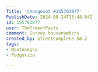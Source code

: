 ```yaml
---
Title: 'Changeset #155703077'
PublishDate: 2024-08-24T15:48:04Z
id: 155703077
user: TheTreeofPasts
comment: Survey housenumbers
created_by: StreetComplete 58.2
tags:
- Montenegro
- Podgorica

---
```

